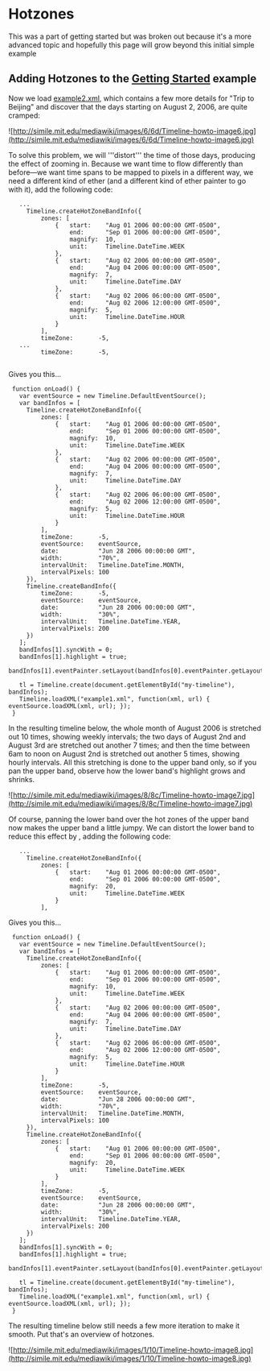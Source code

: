 # Hotzones #

This was a part of getting started but was broken out because it's a more advanced topic and hopefully this page will grow beyond this initial simple example

## Adding Hotzones to the [Getting Started](Timeline_GettingStarted.md) example ##

Now we load [example2.xml](Timeline_Example_XML2.md), which contains a few more details for "Trip to Beijing" and discover that the days starting on August 2, 2006, are quite cramped:

![http://simile.mit.edu/mediawiki/images/6/6d/Timeline-howto-image6.jpg](http://simile.mit.edu/mediawiki/images/6/6d/Timeline-howto-image6.jpg)

To solve this problem, we will '''distort''' the time of those days, producing the effect of zooming in. Because we want time to flow differently than before—we want time spans to be mapped to pixels in a different way, we need a different kind of ether (and a different kind of ether painter to go with it), add the following code:

```
   ...
     Timeline.createHotZoneBandInfo({
         zones: [
             {   start:    "Aug 01 2006 00:00:00 GMT-0500",
                 end:      "Sep 01 2006 00:00:00 GMT-0500",
                 magnify:  10,
                 unit:     Timeline.DateTime.WEEK
             },
             {   start:    "Aug 02 2006 00:00:00 GMT-0500",
                 end:      "Aug 04 2006 00:00:00 GMT-0500",
                 magnify:  7,
                 unit:     Timeline.DateTime.DAY
             },
             {   start:    "Aug 02 2006 06:00:00 GMT-0500",
                 end:      "Aug 02 2006 12:00:00 GMT-0500",
                 magnify:  5,
                 unit:     Timeline.DateTime.HOUR
             }
         ],
         timeZone:       -5,
   ...
         timeZone:       -5,
 
```

Gives you this...

```
 function onLoad() {
   var eventSource = new Timeline.DefaultEventSource();
   var bandInfos = [
     Timeline.createHotZoneBandInfo({
         zones: [
             {   start:    "Aug 01 2006 00:00:00 GMT-0500",
                 end:      "Sep 01 2006 00:00:00 GMT-0500",
                 magnify:  10,
                 unit:     Timeline.DateTime.WEEK
             },
             {   start:    "Aug 02 2006 00:00:00 GMT-0500",
                 end:      "Aug 04 2006 00:00:00 GMT-0500",
                 magnify:  7,
                 unit:     Timeline.DateTime.DAY
             },
             {   start:    "Aug 02 2006 06:00:00 GMT-0500",
                 end:      "Aug 02 2006 12:00:00 GMT-0500",
                 magnify:  5,
                 unit:     Timeline.DateTime.HOUR
             }
         ],
         timeZone:       -5,
         eventSource:    eventSource,
         date:           "Jun 28 2006 00:00:00 GMT",
         width:          "70%", 
         intervalUnit:   Timeline.DateTime.MONTH, 
         intervalPixels: 100
     }),
     Timeline.createBandInfo({
         timeZone:       -5,
         eventSource:    eventSource,
         date:           "Jun 28 2006 00:00:00 GMT",
         width:          "30%", 
         intervalUnit:   Timeline.DateTime.YEAR, 
         intervalPixels: 200
     })
   ];
   bandInfos[1].syncWith = 0;
   bandInfos[1].highlight = true;
   bandInfos[1].eventPainter.setLayout(bandInfos[0].eventPainter.getLayout());
   
   tl = Timeline.create(document.getElementById("my-timeline"), bandInfos);
   Timeline.loadXML("example1.xml", function(xml, url) { eventSource.loadXML(xml, url); });
 }
```

In the resulting timeline below, the whole month of August 2006 is stretched out 10 times, showing weekly intervals; the two days of August 2nd and August 3rd are stretched out another 7 times; and then the time between 6am to noon on August 2nd is stretched out another 5 times, showing hourly intervals. All this stretching is done to the upper band only, so if you pan the upper band, observe how the lower band's highlight grows and shrinks.

![http://simile.mit.edu/mediawiki/images/8/8c/Timeline-howto-image7.jpg](http://simile.mit.edu/mediawiki/images/8/8c/Timeline-howto-image7.jpg)

Of course, panning the lower band over the hot zones of the upper band now makes the upper band a little jumpy. We can distort the lower band to reduce this effect by , adding the following code:

```
   ...
     Timeline.createHotZoneBandInfo({
         zones: [
             {   start:    "Aug 01 2006 00:00:00 GMT-0500",
                 end:      "Sep 01 2006 00:00:00 GMT-0500",
                 magnify:  20,
                 unit:     Timeline.DateTime.WEEK
             }
         ], 
```

Gives you this...

```
 function onLoad() {
   var eventSource = new Timeline.DefaultEventSource();
   var bandInfos = [
     Timeline.createHotZoneBandInfo({
         zones: [
             {   start:    "Aug 01 2006 00:00:00 GMT-0500",
                 end:      "Sep 01 2006 00:00:00 GMT-0500",
                 magnify:  10,
                 unit:     Timeline.DateTime.WEEK
             },
             {   start:    "Aug 02 2006 00:00:00 GMT-0500",
                 end:      "Aug 04 2006 00:00:00 GMT-0500",
                 magnify:  7,
                 unit:     Timeline.DateTime.DAY
             },
             {   start:    "Aug 02 2006 06:00:00 GMT-0500",
                 end:      "Aug 02 2006 12:00:00 GMT-0500",
                 magnify:  5,
                 unit:     Timeline.DateTime.HOUR
             }
         ],
         timeZone:       -5,
         eventSource:    eventSource,
         date:           "Jun 28 2006 00:00:00 GMT",
         width:          "70%", 
         intervalUnit:   Timeline.DateTime.MONTH, 
         intervalPixels: 100
     }),
     Timeline.createHotZoneBandInfo({
         zones: [
             {   start:    "Aug 01 2006 00:00:00 GMT-0500",
                 end:      "Sep 01 2006 00:00:00 GMT-0500",
                 magnify:  20,
                 unit:     Timeline.DateTime.WEEK
             }
         ],
         timeZone:       -5,
         eventSource:    eventSource,
         date:           "Jun 28 2006 00:00:00 GMT",
         width:          "30%", 
         intervalUnit:   Timeline.DateTime.YEAR, 
         intervalPixels: 200
     })
   ];
   bandInfos[1].syncWith = 0;
   bandInfos[1].highlight = true;
   bandInfos[1].eventPainter.setLayout(bandInfos[0].eventPainter.getLayout());
   
   tl = Timeline.create(document.getElementById("my-timeline"), bandInfos);
   Timeline.loadXML("example1.xml", function(xml, url) { eventSource.loadXML(xml, url); });
 }

```

The resulting timeline below still needs a few more iteration to make it smooth. Put that's an overview of hotzones.

![http://simile.mit.edu/mediawiki/images/1/10/Timeline-howto-image8.jpg](http://simile.mit.edu/mediawiki/images/1/10/Timeline-howto-image8.jpg)